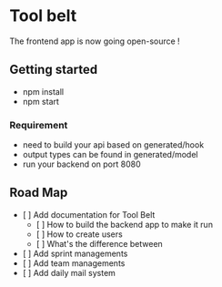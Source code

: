 # Tool belt

The frontend app is now going open-source !

## Getting started

- npm install
- npm start

### Requirement

- need to build your api based on generated/hook
- output types can be found in generated/model
- run your backend on port 8080

## Road Map

- [ ] Add documentation for Tool Belt
  - [ ] How to build the backend app to make it run
  - [ ] How to create users
  - [ ] What's the difference between
- [ ] Add sprint managements
- [ ] Add team managements
- [ ] Add daily mail system
